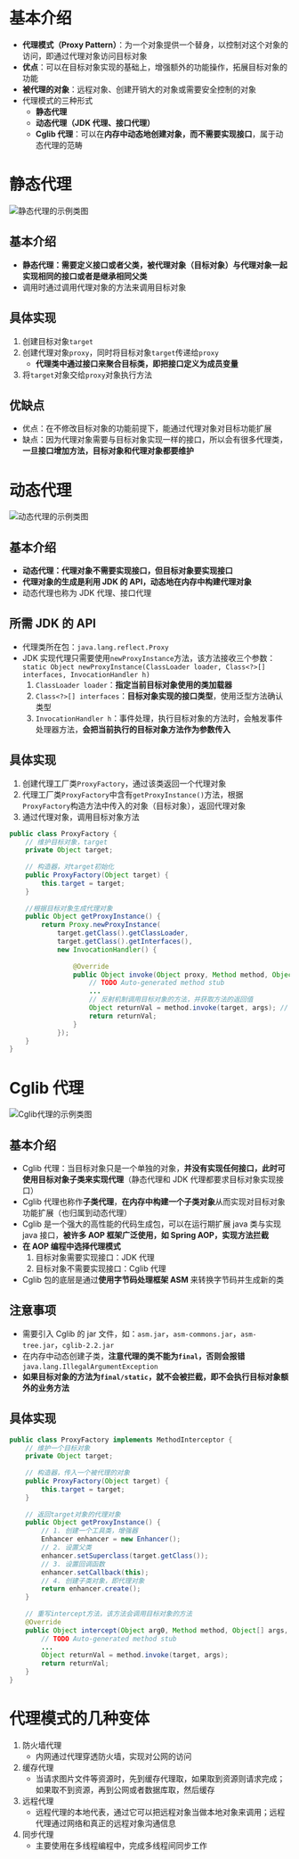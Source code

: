 # 基本介绍

- **代理模式（Proxy Pattern）**：为一个对象提供一个替身，以控制对这个对象的访问，即通过代理对象访问目标对象
- **优点**：可以在目标对象实现的基础上，增强额外的功能操作，拓展目标对象的功能
- **被代理的对象**：远程对象、创建开销大的对象或需要安全控制的对象
- 代理模式的三种形式
  - **静态代理**
  - **动态代理（JDK 代理、接口代理）**
  - **Cglib 代理**：可以在**内存中动态地创建对象，而不需要实现接口**，属于动态代理的范畴

# 静态代理

![静态代理的示例类图](pics/image-20210930135333026.png)

## 基本介绍

- **静态代理：需要定义接口或者父类，被代理对象（目标对象）与代理对象一起实现相同的接口或者是继承相同父类**
- 调用时通过调用代理对象的方法来调用目标对象

## 具体实现

1. 创建目标对象`target`
2. 创建代理对象`proxy`，同时将目标对象`target`传递给`proxy`
   - **代理类中通过接口来聚合目标类，即把接口定义为成员变量**
3. 将`target`对象交给`proxy`对象执行方法

## 优缺点

- 优点：在不修改目标对象的功能前提下，能通过代理对象对目标功能扩展
- 缺点：因为代理对象需要与目标对象实现一样的接口，所以会有很多代理类，**一旦接口增加方法，目标对象和代理对象都要维护**

# 动态代理

![动态代理的示例类图](pics/image-20210930135405675.png)

## 基本介绍

- **动态代理：代理对象不需要实现接口，但目标对象要实现接口**
- **代理对象的生成是利用 JDK 的 API，动态地在内存中构建代理对象**
- 动态代理也称为 JDK 代理、接口代理

## 所需 JDK 的 API

- 代理类所在包：`java.lang.reflect.Proxy`
- JDK 实现代理只需要使用`newProxyInstance`方法，该方法接收三个参数：`static Object newProxyInstance(ClassLoader loader, Class<?>[] interfaces, InvocationHandler h)`
  1. `ClassLoader loader`：**指定当前目标对象使用的类加载器**
  2. `Class<?>[] interfaces`：**目标对象实现的接口类型**，使用泛型方法确认类型
  3. `InvocationHandler h`：事件处理，执行目标对象的方法时，会触发事件处理器方法，**会把当前执行的目标对象方法作为参数传入**

## 具体实现

1. 创建代理工厂类`ProxyFactory`，通过该类返回一个代理对象
2. 代理工厂类`ProxyFactory`中含有`getProxyInstance()`方法，根据`ProxyFactory`构造方法中传入的对象（目标对象），返回代理对象
3. 通过代理对象，调用目标对象方法

```java
public class ProxyFactory {
    // 维护目标对象，target
    private Object target;
    
    // 构造器，对target初始化
    public ProxyFactory(Object target) {
        this.target = target;
    }
    
    //根据目标对象生成代理对象
    public Object getProxyInstance() {
        return Proxy.newProxyInstance(
            target.getClass().getClassLoader,
        	target.getClass().getInterfaces(),
        	new InvocationHandler() {
                
                @Override
                public Object invoke(Object proxy, Method method, Object[] args) throws Throwable {
                    // TODO Auto-generated method stub
                    ...
                    // 反射机制调用目标对象的方法，并获取方法的返回值
                    Object returnVal = method.invoke(target, args); // args 为 目标对象方法所需的参数
                    return returnVal;            
                }
            });
    }
}
```

# Cglib 代理

![Cglib代理的示例类图](pics/image-20210930135440423.png)

## 基本介绍

- Cglib 代理：当目标对象只是一个单独的对象，**并没有实现任何接口，此时可使用目标对象子类来实现代理**（静态代理和 JDK 代理都要求目标对象实现接口）
- Cglib 代理也称作**子类代理**，**在内存中构建一个子类对象**从而实现对目标对象功能扩展（也归属到动态代理）
- Cglib 是一个强大的高性能的代码生成包，可以在运行期扩展 java 类与实现 java 接口，**被许多 AOP 框架广泛使用，如 Spring AOP，实现方法拦截**
- **在 AOP 编程中选择代理模式**
  1. 目标对象需要实现接口：JDK 代理
  2. 目标对象不需要实现接口：Cglib 代理
- Cglib 包的底层是通过**使用字节码处理框架 ASM** 来转换字节码并生成新的类

## 注意事项

- 需要引入 Cglib 的 jar 文件，如：`asm.jar`，`asm-commons.jar`，`asm-tree.jar`，`cglib-2.2.jar`
- 在内存中动态创建子类，**注意代理的类不能为`final`，否则会报错**`java.lang.IllegalArgumentException`
- **如果目标对象的方法为`final/static`，就不会被拦截，即不会执行目标对象额外的业务方法**

## 具体实现

```java
public class ProxyFactory implements MethodInterceptor {
    // 维护一个目标对象
    private Object target;
    
    // 构造器，传入一个被代理的对象
    public ProxyFactory(Object target) {
        this.target = target;
    }
    
    // 返回target对象的代理对象
    public Object getProxyInstance() {
        // 1. 创建一个工具类，增强器
        Enhancer enhancer = new Enhancer();
        // 2. 设置父类
        enhancer.setSuperclass(target.getClass());
        // 3. 设置回调函数
        enhancer.setCallback(this);
        // 4. 创建子类对象，即代理对象
        return enhancer.create();
    }
    
    // 重写intercept方法，该方法会调用目标对象的方法
    @Override
    public Object intercept(Object arg0, Method method, Object[] args, MehthodProxy arg3) throws Throwable {
        // TODO Auto-generated method stub
        ...
        Object returnVal = method.invoke(target, args);
        return returnVal;
    }
}
```

# 代理模式的几种变体

1. 防火墙代理
   - 内网通过代理穿透防火墙，实现对公网的访问
2. 缓存代理
   - 当请求图片文件等资源时，先到缓存代理取，如果取到资源则请求完成；如果取不到资源，再到公网或者数据库取，然后缓存
3. 远程代理
   - 远程代理的本地代表，通过它可以把远程对象当做本地对象来调用；远程代理通过网络和真正的远程对象沟通信息
4. 同步代理
   - 主要使用在多线程编程中，完成多线程间同步工作

